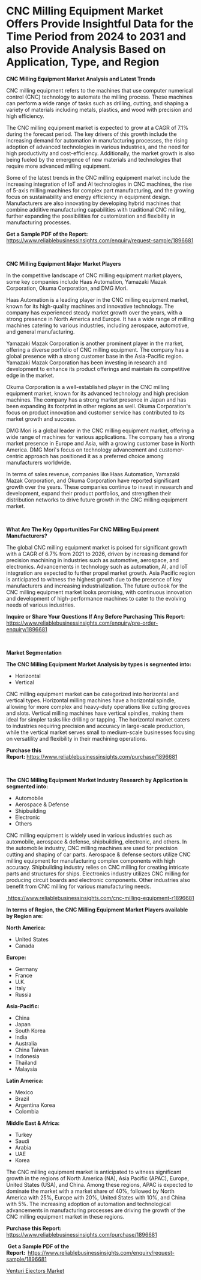 <p><h1>CNC Milling Equipment Market Offers Provide Insightful Data for the Time Period from 2024 to 2031 and also Provide Analysis Based on Application, Type, and Region</h1></p><p><strong>CNC Milling Equipment Market Analysis and Latest Trends</strong></p>
<p><p>CNC milling equipment refers to the machines that use computer numerical control (CNC) technology to automate the milling process. These machines can perform a wide range of tasks such as drilling, cutting, and shaping a variety of materials including metals, plastics, and wood with precision and high efficiency.</p><p>The CNC milling equipment market is expected to grow at a CAGR of 7.1% during the forecast period. The key drivers of this growth include the increasing demand for automation in manufacturing processes, the rising adoption of advanced technologies in various industries, and the need for high productivity and cost-efficiency. Additionally, the market growth is also being fueled by the emergence of new materials and technologies that require more advanced milling equipment.</p><p>Some of the latest trends in the CNC milling equipment market include the increasing integration of IoT and AI technologies in CNC machines, the rise of 5-axis milling machines for complex part manufacturing, and the growing focus on sustainability and energy efficiency in equipment design. Manufacturers are also innovating by developing hybrid machines that combine additive manufacturing capabilities with traditional CNC milling, further expanding the possibilities for customization and flexibility in manufacturing processes.</p></p>
<p><strong>Get a Sample PDF of the Report:&nbsp;</strong> <a href="https://www.reliablebusinessinsights.com/enquiry/request-sample/1896681">https://www.reliablebusinessinsights.com/enquiry/request-sample/1896681</a></p>
<p>&nbsp;</p>
<p><strong>CNC Milling Equipment Major Market Players</strong></p>
<p><p>In the competitive landscape of CNC milling equipment market players, some key companies include Haas Automation, Yamazaki Mazak Corporation, Okuma Corporation, and DMG Mori.</p><p>Haas Automation is a leading player in the CNC milling equipment market, known for its high-quality machines and innovative technology. The company has experienced steady market growth over the years, with a strong presence in North America and Europe. It has a wide range of milling machines catering to various industries, including aerospace, automotive, and general manufacturing.</p><p>Yamazaki Mazak Corporation is another prominent player in the market, offering a diverse portfolio of CNC milling equipment. The company has a global presence with a strong customer base in the Asia-Pacific region. Yamazaki Mazak Corporation has been investing in research and development to enhance its product offerings and maintain its competitive edge in the market.</p><p>Okuma Corporation is a well-established player in the CNC milling equipment market, known for its advanced technology and high precision machines. The company has a strong market presence in Japan and has been expanding its footprint in other regions as well. Okuma Corporation's focus on product innovation and customer service has contributed to its market growth and success.</p><p>DMG Mori is a global leader in the CNC milling equipment market, offering a wide range of machines for various applications. The company has a strong market presence in Europe and Asia, with a growing customer base in North America. DMG Mori's focus on technology advancement and customer-centric approach has positioned it as a preferred choice among manufacturers worldwide.</p><p>In terms of sales revenue, companies like Haas Automation, Yamazaki Mazak Corporation, and Okuma Corporation have reported significant growth over the years. These companies continue to invest in research and development, expand their product portfolios, and strengthen their distribution networks to drive future growth in the CNC milling equipment market.</p></p>
<p>&nbsp;</p>
<p><strong>What Are The Key Opportunities For CNC Milling Equipment Manufacturers?</strong></p>
<p><p>The global CNC milling equipment market is poised for significant growth with a CAGR of 6.7% from 2021 to 2026, driven by increasing demand for precision machining in industries such as automotive, aerospace, and electronics. Advancements in technology such as automation, AI, and IoT integration are expected to further propel market growth. Asia Pacific region is anticipated to witness the highest growth due to the presence of key manufacturers and increasing industrialization. The future outlook for the CNC milling equipment market looks promising, with continuous innovation and development of high-performance machines to cater to the evolving needs of various industries.</p></p>
<p><strong>Inquire or Share Your Questions If Any Before Purchasing This Report:</strong> <a href="https://www.reliablebusinessinsights.com/enquiry/pre-order-enquiry/1896681">https://www.reliablebusinessinsights.com/enquiry/pre-order-enquiry/1896681</a></p>
<p>&nbsp;</p>
<p><strong>Market Segmentation</strong></p>
<p><strong>The CNC Milling Equipment Market Analysis by types is segmented into:</strong></p>
<p><ul><li>Horizontal</li><li>Vertical</li></ul></p>
<p><p>CNC milling equipment market can be categorized into horizontal and vertical types. Horizontal milling machines have a horizontal spindle, allowing for more complex and heavy-duty operations like cutting grooves and slots. Vertical milling machines have vertical spindles, making them ideal for simpler tasks like drilling or tapping. The horizontal market caters to industries requiring precision and accuracy in large-scale production, while the vertical market serves small to medium-scale businesses focusing on versatility and flexibility in their machining operations.</p></p>
<p><strong>Purchase this Report:&nbsp;</strong><a href="https://www.reliablebusinessinsights.com/purchase/1896681">https://www.reliablebusinessinsights.com/purchase/1896681</a></p>
<p>&nbsp;</p>
<p><strong>The CNC Milling Equipment Market Industry Research by Application is segmented into:</strong></p>
<p><ul><li>Automobile</li><li>Aerospace & Defense</li><li>Shipbuilding</li><li>Electronic</li><li>Others</li></ul></p>
<p><p>CNC milling equipment is widely used in various industries such as automobile, aerospace & defense, shipbuilding, electronic, and others. In the automobile industry, CNC milling machines are used for precision cutting and shaping of car parts. Aerospace & defense sectors utilize CNC milling equipment for manufacturing complex components with high accuracy. Shipbuilding industry relies on CNC milling for creating intricate parts and structures for ships. Electronics industry utilizes CNC milling for producing circuit boards and electronic components. Other industries also benefit from CNC milling for various manufacturing needs.</p></p>
<p><a href="https://www.reliablebusinessinsights.com/cnc-milling-equipment-r1896681">&nbsp;https://www.reliablebusinessinsights.com/cnc-milling-equipment-r1896681</a></p>
<p><strong>In terms of Region, the CNC Milling Equipment Market Players available by Region are:</strong></p>
<p>
    <p> <strong> North America: </strong>
        <ul>
            <li>United States</li>
            <li>Canada</li>
        </ul>
        </p> 
    <p> <strong> Europe: </strong>
        <ul>
            <li>Germany</li>
            <li>France</li>
            <li>U.K.</li>
            <li>Italy</li>
            <li>Russia</li>
        </ul>
        </p> 
    <p> <strong> Asia-Pacific: </strong>
        <ul>
            <li>China</li>
            <li>Japan</li>
            <li>South Korea</li>
            <li>India</li>
            <li>Australia</li>
            <li>China Taiwan</li>
            <li>Indonesia</li>
            <li>Thailand</li>
            <li>Malaysia</li>
        </ul>
        </p> 
    <p> <strong> Latin America: </strong>
        <ul>
            <li>Mexico</li>
            <li>Brazil</li>
            <li>Argentina Korea</li>
            <li>Colombia</li>
        </ul>
        </p> 
    <p> <strong> Middle East & Africa: </strong>
        <ul>
            <li>Turkey</li>
            <li>Saudi</li>
            <li>Arabia</li>
            <li>UAE</li>
            <li>Korea</li>
        </ul>
    </p>
    </p>
<p><p>The CNC milling equipment market is anticipated to witness significant growth in the regions of North America (NA), Asia Pacific (APAC), Europe, United States (USA), and China. Among these regions, APAC is expected to dominate the market with a market share of 40%, followed by North America with 25%, Europe with 20%, United States with 10%, and China with 5%. The increasing adoption of automation and technological advancements in manufacturing processes are driving the growth of the CNC milling equipment market in these regions.</p></p>
<p><strong>Purchase this Report: </strong><a href="https://www.reliablebusinessinsights.com/purchase/1896681">https://www.reliablebusinessinsights.com/purchase/1896681</a></p>
<p>&nbsp;<strong>Get a Sample PDF of the Report:&nbsp;&nbsp;</strong><a href="https://www.reliablebusinessinsights.com/enquiry/request-sample/1896681">https://www.reliablebusinessinsights.com/enquiry/request-sample/1896681</a></p>
<p><strong></strong></p>
<p><p><a href="https://github.com/JameTravis/Market-Research-Report-List-5/blob/main/venturi-ejectors-market.md">Venturi Ejectors Market</a></p></p>